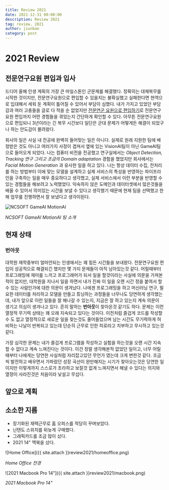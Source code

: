 ```yaml
---
title: Review 2021
date: 2021-12-31 00:00:00
description: Review 2021
tag: review, 2021
author: jiunbae
category: post
---
```


# 2021 Review

## 전문연구요원 편입과 입사

드디어 올해 인생 계획의 가장 큰 마일스톤인 군문제를 해결했다. 정확히는 대체복무를 시작한 것이지만, 전문연구요원으로 편입할 수 있을지는 불확실했고 실패한다면 현역으로 입대해서 세워 둔 계획이 틀어질 수 있어서 부담이 심했다.
내가 가지고 있었던 부담감과 여러 고충들을 글로 다 적을 순 없었지만 [전문연군 요원으로 편입하기](/posts/2021-02-28-technical-research-personnel)로 전문연구요원 편입까지 어떤 경험들을 겪었는지 간단하게 확인할 수 있다. 아무튼 전문연구요원으로 편입되니 3년이라는 긴 복무 시간보다 일단은 군대 문제가 어떻게든 해결이 되었구나 하는 안도감이 몰려왔다.

회사의 일은 사실 내 전공에 완벽히 들어맞는 일은 아니다. 실제로 원래 지원한 팀에 배정받은 것도 아니고 여러가지 사정이 겹쳐서 옆에 있는 VisionAI팀이 아닌 GameAI팀으로 들어오게 되었다. 나는 컴퓨터 비전을 전공했고 연구실에서는 *Object Detection, Tracking 연구 그리고 조금의 Domain adaptation* 경험을 했었지만 회사에서는 *Facial 
Motion Generation* 과 유사한 일을 하고 있다. 
나는 항상 데이터 수집, 전처리를 하는 방법부터 이에 맞는 모델을 설계하고 실제 서비스의 특성을 반영하는 파이프라인을 구축하는 일을 매우 중요하다고 생각했고, 실제 서비스에서 이런 부분을 반영할 수 있는 경험들을 해보려고 노력했었다. 익숙하지 않은 도메인과 데이터셋에서 많은것들을 배울 수 있어서 의미있는 시간을 보낼 수 있다고 생각했기 때문에 현재 팀을 선택했고 한 해 업무를 진행하면서 잘 보냈다고 생각이된다.

![NCSOFT GameAI MotionAI](https://www.youtube.com/watch?v=ahEZAJ-bxoI)

*NCSOFT GameAI MotionAI 팀 소개*

## 현재 상태

### 번아웃

대학원 재학중부터 얼마안되는 인생에서는 꽤 힘든 시간들을 보내왔다. 전문연구요원 편입이 성공적으로 해결되긴 했지만 몇 가지 문제들이 아직 남아있는것 같다. 어릴때부터 프로그래밍에 재미를 느끼고 프로그래머가 되서 일을 할것이라는 사실에 의문을 가져본적이 없지만, 대학원을 지나서 일을 하면서 내가 진짜 이 일을 오랜 시간 정을 붙여서 할 수 있는 사람인가에 대한 의문이 생겨났다. 나에겐 프로그래밍을 하고 머신러닝 연구, 필요한 데이터를 처리하고 모델을 만들고 튜닝하는 과정들을 너무나도 당연하게 생각했는데, 내가 앞으로 이런 일들을 잘 해나갈 수 있는지, 지금은 잘 하고 있는지 계속 의문이 생기고 의심이 생겨나고 있다. 흔히 말하는 **번아웃**이 찾아온것 같기도 하다. 문제는 이런 열정적 무기력 상태는 꽤 오래 지속되고 있다는 것이다. 이전처럼 즐겁게 코드를 작성할 수 도 없고 열정적으로 새로운 일을 찾는것도 줄어들었으며 남는 시간도 무기력하게 허비하는 나날이 반복되고 있는데 단순히 근무로 인한 피로라고 치부하고 무시하고 있는것 같다.

가장 심각한 문제는 내가 즐겁게 프로그램을 작성하고 실험을 하는것을 오랜 시간 지속할 수 없다고 계속 느껴진다는 것이다. 이건 정말 생각해본적 없었던 일이고, 너무 어릴때부터 나에게는 당연한 사실처럼 자리잡고있던 무언가 였는데 크게 변한것 같다. 조금씩 발전하고 배우면서 가파랐던 성장 곡선이 완만해지는 시기가 찾아오는것은 당연한 일이지만 이렇게까지 스스로가 초라하고 보잘것 없게 느껴지면서 해낼 수 있다는 의지와 열정이 사라진것은 처음이라 낯설고 무섭다.

## 앞으로 계획



## 소소한 지름

- 장기화된 재택근무로 홈 오피스를 적당히 꾸며보았다.
- 닌텐도 스위치를 뒤늦게 구매했다.
- 그래픽카드를 조금 많이 샀다.
- 2021 14" 맥북을 샀다.

![Home Office]({{ site.attach }}review2021/homeoffice.png)

*Home Office 전경*

![2021 Macbook Pro 14"]({{ site.attach }}review2021/macbook.png)

*2021 Macbook Pro 14"*
